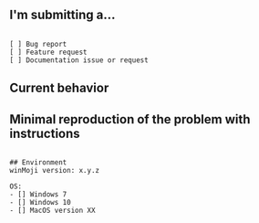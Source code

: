 <!-- *Before creating an issue please make sure you are using the latest version of winMoji.*-->

## I'm submitting a...
<!-- Check one of the following options with "x" -->
<pre><code>
[ ] Bug report  <!-- Please search GitHub for a similar issue or PR before submitting -->
[ ] Feature request
[ ] Documentation issue or request
</code></pre>

## Current behavior
<!-- Describe how the issue manifests. -->

## Minimal reproduction of the problem with instructions

<pre><code>
## Environment
winMoji version: x.y.z

OS:
- [] Windows 7
- [] Windows 10
- [] MacOS version XX

<!-- Anything else Relevant? -->
</code></pre>
